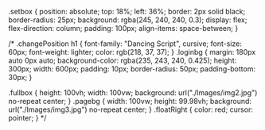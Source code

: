 .setbox {
position: absolute;
top: 18%;
left: 36%;
border: 2px solid black;
border-radius: 25px;
background: rgba(245, 240, 240, 0.3);
display: flex;
flex-direction: column;
padding: 100px;
align-items: space-between;
}

/\* .changePosition h1 {
font-family: "Dancing Script", cursive;
font-size: 60px;
font-weight: lighter;
color: rgb(218, 37, 37);
}
.loginbg {
margin: 180px auto 0px auto;
background-color: rgba(235, 243, 240, 0.425);
height: 300px;
width: 600px;
padding: 10px;
border-radius: 50px;
padding-bottom: 30px;
}

.fullbox {
height: 100vh;
width: 100vw;
background: url("./Images/img2.jpg") no-repeat center;
}
.pagebg {
width: 100vw;
height: 99.98vh;
background: url("./Images/img3.jpg") no-repeat center;
}
.floatRight {
color: red;
cursor: pointer;
} \*/
